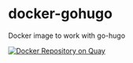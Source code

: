 # docker-gohugo
Docker image to work with go-hugo

[![Docker Repository on Quay](https://quay.io/repository/yazpik/docker-gohugo/status "Docker Repository on Quay")](https://quay.io/repository/yazpik/docker-gohugo)
